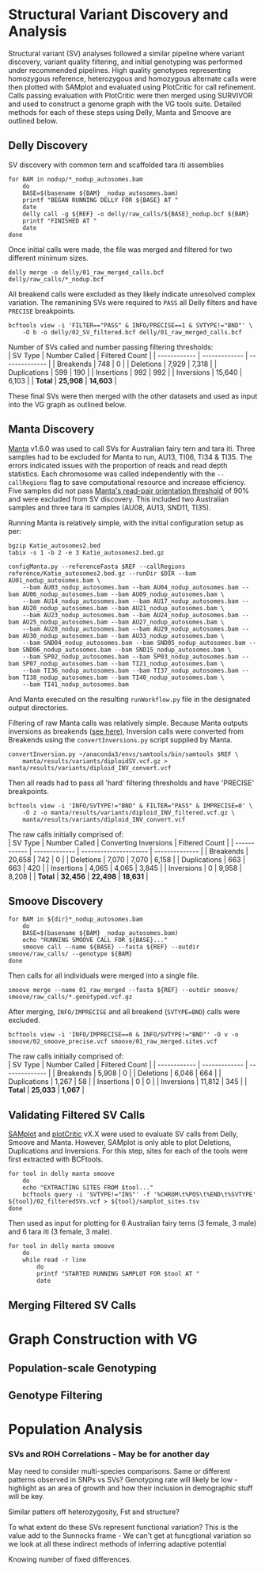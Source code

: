 # Structural Variant Discovery and Analysis
Structural variant (SV) analyses followed a similar pipeline where variant discovery, variant quality filtering, and initial genotyping was performed under recommended pipelines. High quality genotypes representing homozygous reference, heterozygous and homozygous alternate calls were then plotted with SAMplot and evaluated using PlotCritic for call refinement. Calls passing evaluation with PlotCritic were then merged using SURVIVOR and used to construct a genome graph with the VG tools suite. Detailed methods for each of these steps using Delly, Manta and Smoove are outlined below.  
## Delly Discovery
SV discovery with common tern and scaffolded tara iti assemblies
```
for BAM in nodup/*_nodup_autosomes.bam
    do
    BASE=$(basename ${BAM} _nodup_autosomes.bam)
    printf "BEGAN RUNNING DELLY FOR ${BASE} AT "
    date
    delly call -g ${REF} -o delly/raw_calls/${BASE}_nodup.bcf ${BAM}
    printf "FINISHED AT "
    date
done
```
Once initial calls were made, the file was merged and filtered for two different minimum sizes.  
```
delly merge -o delly/01_raw_merged_calls.bcf delly/raw_calls/*_nodup.bcf
```
All breakend calls were excluded as they likely indicate unresolved complex variation. The remanining SVs were required to `PASS` all Delly filters and have `PRECISE` breakpoints.  
```
bcftools view -i 'FILTER=="PASS" & INFO/PRECISE==1 & SVTYPE!="BND"' \
    -O b -o delly/02_SV_filtered.bcf delly/01_raw_merged_calls.bcf
```
Number of SVs called and number passing filtering thresholds:  
|    SV Type   | Number Called | Filtered Count |
| ------------ | ------------- | -------------- |
|  Breakends   |      748      |        0       |
|  Deletions   |     7,929     |      7,318     |
| Duplications |      599      |       190      |
|  Insertions  |      992      |       992      |
|  Inversions  |    15,640     |      6,103     |
|  **Total**   |  **25,908**   |   **14,603**   |

These final SVs were then merged with the other datasets and used as input into the VG graph as outlined below.  
## Manta Discovery
[Manta](https://github.com/Illumina/manta) v1.6.0 was used to call SVs for Australian fairy tern and tara iti. Three samples had to be excluded for Manta to run, AU13, TI06, TI34 & TI35. The errors indicated issues with the proportion of reads and read depth statistics. Each chromosome was called independently with the `--callRegions` flag to save computational resource and increase efficiency. Five samples did not pass [Manta's read-pair orientation threshold](https://github.com/Illumina/manta/issues/168) of 90% and were excluded from SV discovery. This included two Australian samples and three tara iti samples (AU08, AU13, SND11, TI35).

Running Manta is relatively simple, with the initial configuration setup as per:
```
bgzip Katie_autosomes2.bed
tabix -s 1 -b 2 -e 3 Katie_autosomes2.bed.gz 

configManta.py --referenceFasta $REF --callRegions reference/Katie_autosomes2.bed.gz --runDir $DIR --bam AU01_nodup_autosomes.bam \
    --bam AU03_nodup_autosomes.bam --bam AU04_nodup_autosomes.bam --bam AU06_nodup_autosomes.bam --bam AU09_nodup_autosomes.bam \
    --bam AU14_nodup_autosomes.bam --bam AU17_nodup_autosomes.bam --bam AU20_nodup_autosomes.bam --bam AU21_nodup_autosomes.bam \
    --bam AU23_nodup_autosomes.bam --bam AU24_nodup_autosomes.bam --bam AU25_nodup_autosomes.bam --bam AU27_nodup_autosomes.bam \
    --bam AU28_nodup_autosomes.bam --bam AU29_nodup_autosomes.bam --bam AU30_nodup_autosomes.bam --bam AU33_nodup_autosomes.bam \
    --bam SND04_nodup_autosomes.bam --bam SND05_nodup_autosomes.bam --bam SND06_nodup_autosomes.bam --bam SND15_nodup_autosomes.bam \
    --bam SP02_nodup_autosomes.bam --bam SP03_nodup_autosomes.bam --bam SP07_nodup_autosomes.bam --bam TI21_nodup_autosomes.bam \
    --bam TI36_nodup_autosomes.bam --bam TI37_nodup_autosomes.bam --bam TI38_nodup_autosomes.bam --bam TI40_nodup_autosomes.bam \
    --bam TI41_nodup_autosomes.bam
``` 
And Manta executed on the resulting `runWorkflow.py` file in the designated output directories.  

Filtering of raw Manta calls was relatively simple. Because Manta outputs inversions as breakends ([see here](https://github.com/Illumina/manta/blob/master/docs/userGuide/README.md)), Inversion calls were converted from Breakends using the `convertInversions.py` script supplied by Manta.  
```
convertInversion.py ~/anaconda3/envs/samtools/bin/samtools $REF \
    manta/results/variants/diploidSV.vcf.gz > manta/results/variants/diploid_INV_convert.vcf
```
Then all reads had to pass all 'hard' filtering thresholds and have 'PRECISE' breakpoints.  
```
bcftools view -i 'INFO/SVTYPE!="BND" & FILTER="PASS" & IMPRECISE=0' \
    -O z -o manta/results/variants/diploid_INV_filtered.vcf.gz \
    manta/results/variants/diploid_INV_convert.vcf
```

The raw calls initially comprised of:  
|    SV Type   | Number Called | Converting Inversions | Filtered Count |
| ------------ | ------------- | --------------------- | -------------- |
|  Breakends   |    20,658     |          742          |        0       |
|  Deletions   |     7,070     |         7,070         |      6,158     |
| Duplications |      663      |          663          |       420      |
|  Insertions  |     4,065     |         4,065         |      3,845     |
|  Inversions  |       0       |         9,958         |      8,208     |
|  **Total**   |  **32,456**   |      **22,498**       |   **18,631**   |  

## Smoove Discovery

```
for BAM in ${dir}*_nodup_autosomes.bam
    do
    BASE=$(basename ${BAM} _nodup_autosomes.bam)
    echo "RUNNING SMOOVE CALL FOR ${BASE}..."
    smoove call --name ${BASE} --fasta ${REF} --outdir smoove/raw_calls/ --genotype ${BAM}
done
```
Then calls for all individuals were merged into a single file.  
```
smoove merge --name 01_raw_merged --fasta ${REF} --outdir smoove/ smoove/raw_calls/*.genotyped.vcf.gz
```
After merging, `INFO/IMPRECISE` and all breakend (`SVTYPE=BND`) calls were excluded.
```
bcftools view -i 'INFO/IMPRECISE==0 & INFO/SVTYPE!="BND"' -O v -o smoove/02_smoove_precise.vcf smoove/01_raw_merged.sites.vcf
```

The raw calls initially comprised of:  
|    SV Type   | Number Called | Filtered Count |
| ------------ | ------------- | -------------- |
|  Breakends   |     5,908     |        0       |
|  Deletions   |     6,046     |       664      |
| Duplications |     1,267     |       58       |
|  Insertions  |       0       |        0       |
|  Inversions  |    11,812     |       345      |
|  **Total**   |  **25,033**   |    **1,067**   |

## Validating Filtered SV Calls
[SAMplot](https://github.com/ryanlayer/samplot) and [plotCritic](https://github.com/jbelyeu/PlotCritic) vX.X were used to evaluate SV calls from Delly, Smoove and Manta. However, SAMplot is only able to plot Deletions, Duplications and Inversions. For this step, sites for each of the tools were first extracted with BCFtools.  
```
for tool in delly manta smoove
    do
    echo "EXTRACTING SITES FROM $tool..."
    bcftools query -i 'SVTYPE!="INS"' -f '%CHROM\t%POS\t%END\t%SVTYPE' ${tool}/02_filteredSVs.vcf > ${tool}/samplot_sites.tsv
done
```
Then used as input for plotting for 6 Australian fairy terns (3 female, 3 male) and 6 tara iti (3 female, 3 male).  
```
for tool in delly manta smoove
    do
    while read -r line
        do
        printf "STARTED RUNNING SAMPLOT FOR $tool AT "
        date
```
## Merging Filtered SV Calls


# Graph Construction with VG


## Population-scale Genotyping


## Genotype Filtering


# Population Analysis
 
### SVs and ROH Correlations - May be for another day
 May need to consider multi-species comparisons. 
 Same or different patterns observed in SNPs vs SVs? Genotyping rate will likely be low - highlight as an area of growth and how their inclusion in demographic stuff will be key. 

 Similar patters off heterozygosity, Fst and structure?

 To what extent do these SVs represent functional variation? This is the value add to the Sunnocks frame - We can't get at funcgtional variation so we look at all these indirect methods of inferring adaptive potential 

 Knowing number of fixed differences.  